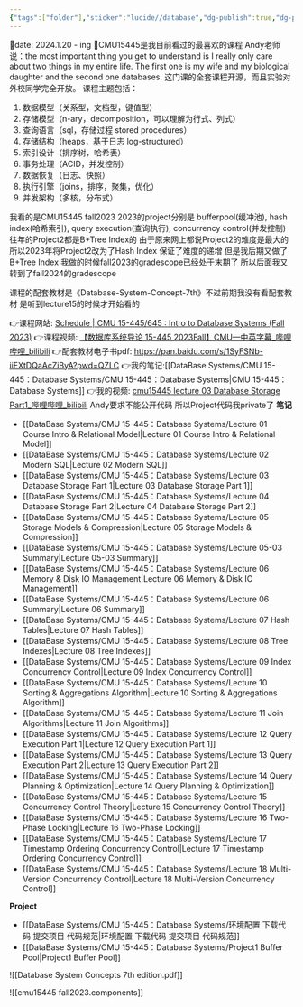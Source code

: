 ```yaml
---
{"tags":["folder"],"sticker":"lucide//database","dg-publish":true,"dg-pinned":true,"permalink":"/DataBase Systems/CMU 15-445：Database Systems/CMU 15-445：Database Systems/","pinned":true,"dgPassFrontmatter":true,"noteIcon":"","created":"2025-01-20T08:46:32.906+08:00","updated":"2025-04-26T22:03:51.278+08:00"}
---
```


📅date: 2024.1.20 - ing
🥰CMU15445是我目前看过的最喜欢的课程
Andy老师说：the most important thing you get to understand is I really only care about two things in my entire life. The first one is my wife and my biological daughter and the second one databases.
这门课的全套课程开源，而且实验对外校同学完全开放。
课程主题包括：
1. 数据模型（关系型，文档型，键值型）
2. 存储模型（n-ary，decomposition，可以理解为行式、列式）
3. 查询语言（sql，存储过程 stored procedures）
4. 存储结构（heaps，基于日志 log-structured）
5. 索引设计（排序树，哈希表）
6. 事务处理（ACID，并发控制）
7. 数据恢复（日志、快照）
8. 执行引擎（joins，排序，聚集，优化）
9. 并发架构（多核，分布式）

我看的是CMU15445 fall2023
2023的project分别是 bufferpool(缓冲池), hash index(哈希索引), query execution(查询执行), concurrency control(并发控制)
往年的Project2都是B+Tree Index的 由于原来网上都说Project2的难度是最大的 所以2023年将Project2改为了Hash Index 保证了难度的递增 但是我后期又做了B+Tree Index
我做的时候fall2023的gradescope已经处于末期了 所以后面我又转到了fall2024的gradescope

课程的配套教材是《Database-System-Concept-7th》不过前期我没有看配套教材 是听到lecture15的时候才开始看的

👉课程网站:  [Schedule | CMU 15-445/645 : Intro to Database Systems (Fall 2023)](https://15445.courses.cs.cmu.edu/fall2023/schedule.html)
👉课程视频: [【数据库系统导论 15-445 2023Fall】CMU—中英字幕_哔哩哔哩_bilibili](https://www.bilibili.com/video/BV1Ex4y1p7bi/?spm_id_from=333.337.search-card.all.click)
👉配套教材电子书pdf:  https://pan.baidu.com/s/1SyFSNb-iiEXtDQaAcZiByA?pwd=QZLC 
👉我的笔记:[[DataBase Systems/CMU 15-445：Database Systems/CMU 15-445：Database Systems\|CMU 15-445：Database Systems]]
👉我的视频: [cmu15445 lecture 03 Database Storage Part1_哔哩哔哩_bilibili](https://www.bilibili.com/video/BV1gxZRYoEiR/?spm_id_from=333.1387.homepage.video_card.click)
Andy要求不能公开代码 所以Project代码我private了
**笔记**
- [[DataBase Systems/CMU 15-445：Database Systems/Lecture 01 Course Intro & Relational Model\|Lecture 01 Course Intro & Relational Model]]
- [[DataBase Systems/CMU 15-445：Database Systems/Lecture 02 Modern SQL\|Lecture 02 Modern SQL]]
- [[DataBase Systems/CMU 15-445：Database Systems/Lecture 03 Database Storage Part 1\|Lecture 03 Database Storage Part 1]]
- [[DataBase Systems/CMU 15-445：Database Systems/Lecture 04 Database Storage Part 2\|Lecture 04 Database Storage Part 2]]
- [[DataBase Systems/CMU 15-445：Database Systems/Lecture 05 Storage Models & Compression\|Lecture 05 Storage Models & Compression]]
- [[DataBase Systems/CMU 15-445：Database Systems/Lecture 05-03 Summary\|Lecture 05-03 Summary]]
- [[DataBase Systems/CMU 15-445：Database Systems/Lecture 06 Memory & Disk IO Management\|Lecture 06 Memory & Disk IO Management]]
- [[DataBase Systems/CMU 15-445：Database Systems/Lecture 06 Summary\|Lecture 06 Summary]]
- [[DataBase Systems/CMU 15-445：Database Systems/Lecture 07 Hash Tables\|Lecture 07 Hash Tables]]
- [[DataBase Systems/CMU 15-445：Database Systems/Lecture 08 Tree Indexes\|Lecture 08 Tree Indexes]]
- [[DataBase Systems/CMU 15-445：Database Systems/Lecture 09 Index Concurrency Control\|Lecture 09 Index Concurrency Control]]
- [[DataBase Systems/CMU 15-445：Database Systems/Lecture 10 Sorting & Aggregations Algorithm\|Lecture 10 Sorting & Aggregations Algorithm]]
- [[DataBase Systems/CMU 15-445：Database Systems/Lecture 11 Join Algorithms\|Lecture 11 Join Algorithms]]
- [[DataBase Systems/CMU 15-445：Database Systems/Lecture 12 Query Execution Part 1\|Lecture 12 Query Execution Part 1]]
- [[DataBase Systems/CMU 15-445：Database Systems/Lecture 13 Query Execution Part 2\|Lecture 13 Query Execution Part 2]]
- [[DataBase Systems/CMU 15-445：Database Systems/Lecture 14 Query Planning & Optimization\|Lecture 14 Query Planning & Optimization]]
- [[DataBase Systems/CMU 15-445：Database Systems/Lecture 15 Concurrency Control Theory\|Lecture 15 Concurrency Control Theory]]
- [[DataBase Systems/CMU 15-445：Database Systems/Lecture 16 Two-Phase Locking\|Lecture 16 Two-Phase Locking]]
- [[DataBase Systems/CMU 15-445：Database Systems/Lecture 17 Timestamp Ordering Concurrency Control\|Lecture 17 Timestamp Ordering Concurrency Control]]
- [[DataBase Systems/CMU 15-445：Database Systems/Lecture 18 Multi-Version Concurrency Control\|Lecture 18 Multi-Version Concurrency Control]]

**Project**
- [[DataBase Systems/CMU 15-445：Database Systems/环境配置 下载代码  提交项目 代码规范\|环境配置 下载代码  提交项目 代码规范]]
- [[DataBase Systems/CMU 15-445：Database Systems/Project1 Buffer Pool\|Project1 Buffer Pool]]

![[Database System Concepts 7th edition.pdf]]

![[cmu15445 fall2023.components]]